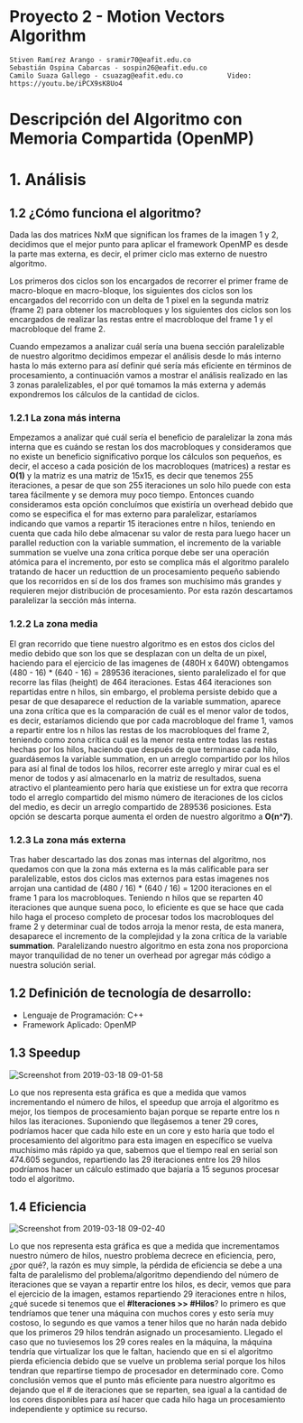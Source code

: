 # Proyecto 2 - Motion Vectors Algorithm

    Stiven Ramírez Arango - sramir70@eafit.edu.co
    Sebastián Ospina Cabarcas - sospin26@eafit.edu.co
    Camilo Suaza Gallego - csuazag@eafit.edu.co           Video: https://youtu.be/iPCX9sK8Uo4

# Descripción del Algoritmo con Memoria Compartida (OpenMP)

# 1. Análisis

## 1.2 ¿Cómo funciona el algoritmo?

Dada las dos matrices NxM que significan los frames de la imagen 1 y 2, decidimos que el mejor punto para aplicar el framework OpenMP es desde la parte mas externa, es decir, el primer ciclo mas externo de nuestro algoritmo.

Los primeros dos ciclos son los encargados de recorrer el primer frame de macro-bloque en macro-bloque, los siguientes dos ciclos son los encargados del recorrido con un delta de 1 pixel en la segunda matriz (frame 2) para obtener los macrobloques y los siguientes dos ciclos son los encargados de realizar las restas entre el macrobloque del frame 1 y el macrobloque del frame 2.

Cuando empezamos a analizar cuál sería una buena sección paralelizable de nuestro algoritmo decidimos empezar el análisis desde lo más interno hasta lo más externo para así definir qué sería más eficiente en términos de procesamiento, a continuación vamos a mostrar el análisis realizado en las 3 zonas paralelizables, el por qué tomamos la más externa y además expondremos los cálculos de la cantidad de ciclos.

### 1.2.1 La zona más interna

Empezamos a analizar qué cuál sería el beneficio de paralelizar la zona más interna que es cuándo se restan los dos macrobloques y consideramos que no existe un beneficio significativo porque los cálculos son pequeños, es decir, el acceso a cada posición de los macrobloques (matrices) a restar es **O(1)** y la matriz es una matriz de 15x15, es decir que tenemos 255 iteraciones, a pesar de que son 255 iteraciones un solo hilo puede con esta tarea fácilmente y se demora muy poco tiempo. Entonces cuando consideramos esta opción concluímos que existiría un overhead debido que como se especifica el for mas externo para paralelizar, estaríamos indicando que vamos a repartir 15 iteraciones entre n hilos, teniendo en cuenta que cada hilo debe almacenar su valor de resta para luego hacer un parallel reduction con la variable summation, el incremento de la variable summation se vuelve una zona crítica porque debe ser una operación atómica para el incremento, por esto se complica más el algoritmo paralelo tratando de hacer un reducttion de un procesamiento pequeño sabiendo que los recorridos en sí de los dos frames son muchísimo más grandes y requieren mejor distribución de procesamiento. Por esta razón descartamos paralelizar la sección más interna.

### 1.2.2 La zona media

El gran recorrido que tiene nuestro algoritmo es en estos dos ciclos del medio debido que son los que se desplazan con un delta de un pixel, haciendo para el ejercicio de las imagenes de (480H x 640W) obtengamos (480 - 16) * (640 - 16) = 289536 iteraciones, siento paralelizado el for que recorre las filas (height) de 464 iteraciones. Estas 464 iteraciones son repartidas entre n hilos, sin embargo, el problema persiste debido que a pesar de que desaparece el reduction de la variable summation, aparece una zona crítica que es la comparación de cuál es el menor valor de todos, es decir, estaríamos diciendo que por cada macrobloque del frame 1, vamos a repartir entre los n hilos las restas de los macrobloques del frame 2, teniendo como zona crítica cuál es la menor resta entre todas las restas hechas por los hilos, haciendo que después de que terminase cada hilo, guardásemos la variable summation, en un arreglo compartido por los hilos para así al final de todos los hilos, recorrer este arreglo y mirar cual es el menor de todos y así almacenarlo en la matriz de resultados, suena atractivo el planteamiento pero haría que existiese un for extra que recorra todo el arreglo compartido del mismo número de iteraciones de los ciclos del medio, es decir un arreglo compartido de 289536 posiciones. Esta opción se descarta porque aumenta el orden de nuestro algoritmo a **O(n^7)**.

### 1.2.3 La zona más externa

Tras haber descartado las dos zonas mas internas del algoritmo, nos quedamos con que la zona más externa es la más calificable para ser paralelizable, estos dos ciclos mas externos para estas imagenes nos arrojan una cantidad de (480 / 16) * (640 / 16) = 1200 iteraciones en el frame 1 para los macrobloques. Teniendo n hilos que se reparten 40 iteraciones que aunque suena poco, lo eficiente es que se hace que cada hilo haga el proceso completo de procesar todos los macrobloques del frame 2 y determinar cual de todos arroja la menor resta, de esta manera, desaparece el incremento de la complejidad y la zona crítica de la variable **summation**. Paralelizando nuestro algoritmo en esta zona nos proporciona mayor tranquilidad de no tener un overhead por agregar más código a nuestra solución serial.

## 1.2 Definición de tecnología de desarrollo:

* Lenguaje de Programación: C++
* Framework Aplicado: OpenMP

## 1.3 Speedup

![Screenshot from 2019-03-18 09-01-58](https://user-images.githubusercontent.com/27482801/54535581-cd32fb00-495c-11e9-8572-1d1c251f074d.png)

Lo que nos representa esta gráfica es que a medida que vamos incrementando el número de hilos, el speedup que arroja el algoritmo es mejor, los tiempos de procesamiento bajan porque se reparte entre los n hilos las iteraciones. Suponiendo que llegásemos a tener 29 cores, podríamos hacer que cada hilo este en un core y esto haría que todo el procesamiento del algoritmo para esta imagen en específico se vuelva muchísimo más rápido ya que, sabemos que el tiempo real en serial son 474.605 segundos, repartiendo las 29 iteraciones entre los 29 hilos podríamos hacer un cálculo estimado que bajaría a 15 segunos procesar todo el algoritmo.

## 1.4 Eficiencia

![Screenshot from 2019-03-18 09-02-40](https://user-images.githubusercontent.com/27482801/54536044-ec7e5800-495d-11e9-95fd-280c12a316fb.png)

Lo que nos representa esta gráfica es que a medida que incrementamos nuestro número de hilos, nuestro problema decrece en eficiencia, pero, ¿por qué?, la razón es muy simple,  la pérdida de eficiencia se debe a una falta de paralelismo del problema/algoritmo dependiendo del número de iteraciones que se vayan a repartir entre los hilos, es decir, vemos que para el ejercicio de la imagen, estamos repartiendo 29 iteraciones entre n hilos, ¿qué sucede si tenemos que el **#Iteraciones >> #Hilos**? lo primero es que tendríamos que tener una máquina con muchos cores y esto sería muy costoso, lo segundo es que vamos a tener hilos que no harán nada debido que los primeros 29 hilos tendrán asignado un procesamiento. Llegado el caso que no tuviesemos los 29 cores reales en la máquina, la máquina tendría que virtualizar los que le faltan, haciendo que en si el algoritmo pierda eficiencia debido que se vuelve un problema serial porque los hilos tendran que repartirse tiempo de procesador en determinado core. Como conclusión vemos que el punto más eficiente para nuestro algoritmo es dejando que el # de iteraciones que se reparten, sea igual a la cantidad de los cores disponibles para así hacer que cada hilo haga un procesamiento independiente y optimice su recurso.
